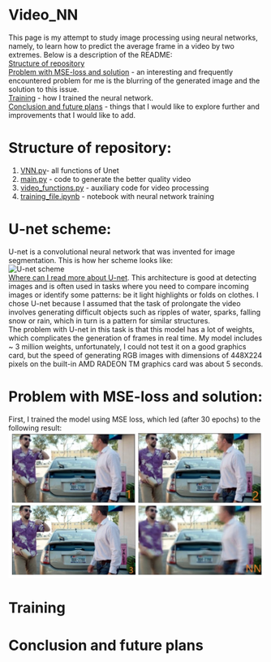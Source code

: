 # Video_NN
This page is my attempt to study image processing using neural networks, namely, to learn how to predict the average frame in a video by two extremes.
Below is a description of the README: <br />
[Structure of repository](#Structure-of-repository) <br />
[Problem with MSE-loss and solution](#Problem-with-MSE-loss-and-solution) -  an interesting and frequently encountered problem for me is the blurring of the generated image and the solution to this issue. <br />
[Training](#Training) - how I trained the neural network. <br />
[Сonclusion and future plans](#Сonclusion-and-future-plans) - things that I would like to explore further and improvements that I would like to add. 
# Structure of repository:
1. [VNN.py](https://github.com/berkutivan/Video_NN/blob/main/VNN.py)- all functions of Unet
2. [main.py](https://github.com/berkutivan/Video_NN/blob/main/main.py) - code to generate the better quality video
3. [video_functions.py](https://github.com/berkutivan/Video_NN/blob/main/video_functions.py) - auxiliary code for video processing
4. [training_file.ipynb](https://github.com/berkutivan/Video_NN/blob/main/training_file.ipynb) - notebook with neural network training
# U-net scheme:
U-net is a convolutional neural network that was invented for image segmentation. This is how her scheme looks like:
 <br />
![U-net scheme](https://aswinvisva.me/images/unet.png)
 <br />
[Where can I read more about U-net](https://www.geeksforgeeks.org/u-net-architecture-explained/). This architecture is good at detecting images and is often used in tasks where you need to compare incoming images or identify some patterns: be it light highlights or folds on clothes. 
I chose U-net because I assumed that the task of prolongate the video involves generating difficult objects such as ripples of water, sparks, falling snow or rain, which in turn is a pattern for similar structures.  <br /> 
The problem with U-net in this task is that this model has a lot of weights, which complicates the generation of frames in real time.
My model includes ~ 3 million weights, unfortunately, I could not test it on a good graphics card, but the speed of generating RGB images with dimensions of 448X224 pixels on the built-in AMD RADEON TM graphics card was about 5 seconds.
# Problem with MSE-loss and solution: 
First, I trained the model using MSE loss, which led (after 30 epochs) to the following result:
![GEnerate img with MSE loss](https://github.com/berkutivan/Video_NN/blob/main/before_result.jpg)



# Training
# Сonclusion and future plans

